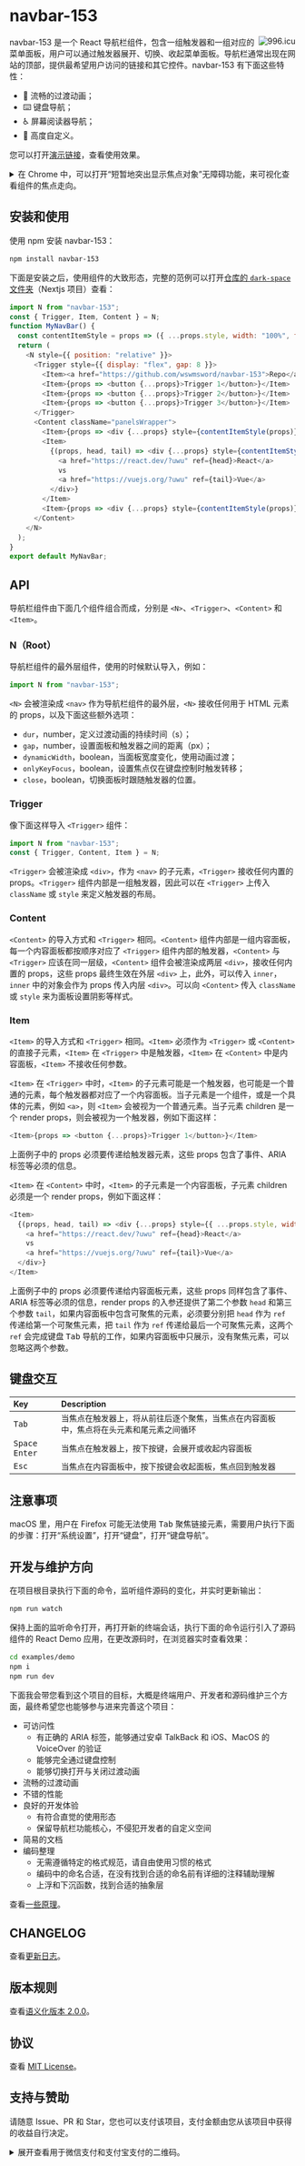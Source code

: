 # navbar-153

<a href="https://996.icu"><img src="https://img.shields.io/badge/link-996.icu-red.svg" alt="996.icu" align="right"></a>

navbar-153 是一个 React 导航栏组件，包含一组触发器和一组对应的菜单面板，用户可以通过触发器展开、切换、收起菜单面板。导航栏通常出现在网站的顶部，提供最希望用户访问的链接和其它控件。navbar-153 有下面这些特性：

- 🍯 流畅的过渡动画；
- ⌨️ 键盘导航；
- ♿️ 屏幕阅读器导航；
- 🎨 高度自定义。

您可以打开[演示链接](https://wswmsword.github.io/examples/navbar-153)，查看使用效果。

<details>
<summary>在 Chrome 中，可以打开“短暂地突出显示焦点对象”无障碍功能，来可视化查看组件的焦点走向。</summary>

在地址栏输入 `chrome://settings/accessibility`，或者在“设置 -> 无障碍”中，可以设置“短暂地突出显示焦点对象”。

![Chrome Outer Row](./images/chrome-outer-row.png)

</details>

## 安装和使用

使用 npm 安装 navbar-153：

```bash
npm install navbar-153
```

下面是安装之后，使用组件的大致形态，完整的范例可以打开[仓库的 `dark-space` 文件夹](./examples/dark-space)（Nextjs 项目）查看：

```javascript
import N from "navbar-153";
const { Trigger, Item, Content } = N;
function MyNavBar() {
  const contentItemStyle = props => ({ ...props.style, width: "100%", flexShrink: 0 });
  return (
    <N style={{ position: "relative" }}>
      <Trigger style={{ display: "flex", gap: 8 }}>
        <Item><a href="https://github.com/wswmsword/navbar-153">Repo</a></Item>
        <Item>{props => <button {...props}>Trigger 1</button>}</Item>
        <Item>{props => <button {...props}>Trigger 2</button>}</Item>
        <Item>{props => <button {...props}>Trigger 3</button>}</Item>
      </Trigger>
      <Content className="panelsWrapper">
        <Item>{props => <div {...props} style={contentItemStyle(props)}>Content 1</div>}</Item>
        <Item>
          {(props, head, tail) => <div {...props} style={contentItemStyle(props)}>
            <a href="https://react.dev/?uwu" ref={head}>React</a>
            vs
            <a href="https://vuejs.org/?uwu" ref={tail}>Vue</a>
          </div>}
        </Item>
        <Item>{props => <div {...props} style={contentItemStyle(props)}>Content 3</div>}</Item>
      </Content>
    </N>
  );
}
export default MyNavBar;
```

## API

导航栏组件由下面几个组件组合而成，分别是 `<N>`、`<Trigger>`、`<Content>` 和 `<Item>`。

### N（Root）

导航栏组件的最外层组件，使用的时候默认导入，例如：

```javascript
import N from "navbar-153";
```

`<N>` 会被渲染成 `<nav>` 作为导航栏组件的最外层，`<N>` 接收任何用于 HTML 元素的 props，以及下面这些额外选项：

- `dur`，number，定义过渡动画的持续时间（s）；
- `gap`，number，设置面板和触发器之间的距离（px）；
- `dynamicWidth`，boolean，当面板宽度变化，使用动画过渡；
- `onlyKeyFocus`，boolean，设置焦点仅在键盘控制时触发转移；
- `close`，boolean，切换面板时跟随触发器的位置。

### Trigger

像下面这样导入 `<Trigger>` 组件：

```javascript
import N from "navbar-153";
const { Trigger, Content, Item } = N;
```

`<Trigger>` 会被渲染成 `<div>`，作为 `<nav>` 的子元素，`<Trigger>` 接收任何内置的 props。`<Trigger>` 组件内部是一组触发器，因此可以在 `<Trigger>` 上传入 `className` 或 `style` 来定义触发器的布局。

### Content

`<Content>` 的导入方式和 `<Trigger>` 相同。`<Content>` 组件内部是一组内容面板，每一个内容面板都按顺序对应了 `<Trigger>` 组件内部的触发器，`<Content>` 与 `<Trigger>` 应该在同一层级，`<Content>` 组件会被渲染成两层 `<div>`，接收任何内置的 props，这些 props 最终生效在外层 `<div>` 上，此外，可以传入 `inner`，`inner` 中的对象会作为 props 传入内层 `<div>`。可以向 `<Content>` 传入 `className` 或 `style` 来为面板设置阴影等样式。

### Item

`<Item>` 的导入方式和 `<Trigger>` 相同。`<Item>` 必须作为 `<Trigger>` 或 `<Content>` 的直接子元素，`<Item>` 在 `<Trigger>` 中是触发器，`<Item>` 在 `<Content>` 中是内容面板，`<Item>` 不接收任何参数。

`<Item>` 在 `<Trigger>` 中时，`<Item>` 的子元素可能是一个触发器，也可能是一个普通的元素，每个触发器都对应了一个内容面板。当子元素是一个组件，或是一个具体的元素，例如 `<a>`，则 `<Item>` 会被视为一个普通元素。当子元素 children 是一个 render props，则会被视为一个触发器，例如下面这样：

```javascript
<Item>{props => <button {...props}>Trigger 1</button>}</Item>
```

上面例子中的 props 必须要传递给触发器元素，这些 props 包含了事件、ARIA 标签等必须的信息。

`<Item>` 在 `<Content>` 中时，`<Item>` 的子元素是一个内容面板，子元素 children 必须是一个 render props，例如下面这样：

```javascript
<Item>
  {(props, head, tail) => <div {...props} style={{ ...props.style, width: "100%", flexShrink: 0 }}>
    <a href="https://react.dev/?uwu" ref={head}>React</a>
    vs
    <a href="https://vuejs.org/?uwu" ref={tail}>Vue</a>
  </div>}
</Item>
```

上面例子中的 props 必须要传递给内容面板元素，这些 props 同样包含了事件、ARIA 标签等必须的信息，render props 的入参还提供了第二个参数 `head` 和第三个参数 `tail`，如果内容面板中包含可聚焦的元素，必须要分别把 `head` 作为 `ref` 传递给第一个可聚焦元素，把 `tail` 作为 `ref` 传递给最后一个可聚焦元素，这两个 `ref` 会完成键盘 <kbd>Tab</kbd> 导航的工作，如果内容面板中只展示，没有聚焦元素，可以忽略这两个参数。

## 键盘交互

| Key | Description |
|:--|:--|
| <kbd>Tab</kbd> | 当焦点在触发器上，将从前往后逐个聚焦，当焦点在内容面板中，焦点将在头元素和尾元素之间循环 |
| <kbd>Space</kbd> <kbd>Enter</kbd> | 当焦点在触发器上，按下按键，会展开或收起内容面板 |
| <kbd>Esc</kbd> | 当焦点在内容面板中，按下按键会收起面板，焦点回到触发器 |

## 注意事项

macOS 里，用户在 Firefox 可能无法使用 <kbd>Tab</kbd> 聚焦链接元素，需要用户执行下面的步骤：打开“系统设置”，打开“键盘”，打开“键盘导航”。

## 开发与维护方向

在项目根目录执行下面的命令，监听组件源码的变化，并实时更新输出：

```bash
npm run watch
```

保持上面的监听命令打开，再打开新的终端会话，执行下面的命令运行引入了源码组件的 React Demo 应用，在更改源码时，在浏览器实时查看效果：

```bash
cd examples/demo
npm i
npm run dev
```

下面我会带您看到这个项目的目标，大概是终端用户、开发者和源码维护三个方面，最终希望您也能够参与进来完善这个项目：

- 可访问性
  - 有正确的 ARIA 标签，能够通过安卓 TalkBack 和 iOS、MacOS 的 VoiceOver 的验证
  - 能够完全通过键盘控制
  - 能够切换打开与关闭过渡动画
- 流畅的过渡动画
- 不错的性能
- 良好的开发体验
  - 有符合直觉的使用形态
  - 保留导航栏功能核心，不侵犯开发者的自定义空间
- 简易的文档
- 编码整理
  - 无需遵循特定的格式规范，请自由使用习惯的格式
  - 编码中的命名合适，在没有找到合适的命名前有详细的注释辅助理解
  - 上浮和下沉函数，找到合适的抽象层

查看[一些原理](./how-it-works.md)。

## CHANGELOG

查看[更新日志](./CHANGELOG.md)。

## 版本规则

查看[语义化版本 2.0.0](https://semver.org/lang/zh-CN/)。

## 协议

查看 [MIT License](./LICENSE)。

## 支持与赞助

请随意 Issue、PR 和 Star，您也可以支付该项目，支付金额由您从该项目中获得的收益自行决定。

<details>
<summary>展开查看用于微信支付和支付宝支付的二维码。</summary>

<table>
  <tr align="center">
    <td>微信支付</td>
    <td>支付宝支付</td>
  </tr>
	<tr>
		<td><img src="./images/wechat-pay.png" alt="Pay through WeChat" /></td>
		<td><img src="./images/ali-pay.jpg" alt="Pay through AliPay" /></td>
	</tr>
</table>

</details>
